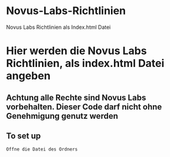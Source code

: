 # Novus-Labs-Richtlinien
Novus Labs Richtlinien als Index.html Datei
# Hier werden die Novus Labs Richtlinien, als index.html Datei angeben 

## Achtung alle Rechte sind Novus Labs vorbehalten. Dieser Code darf nicht ohne Genehmigung genutz werden 


## To set up 
````
Öffne die Datei des Ordners
````

